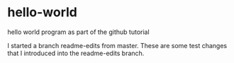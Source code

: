 # hello-world
hello world program as part of the github tutorial

I started a branch readme-edits from master.
These are some test changes that I introduced into the readme-edits branch.
